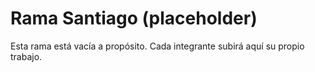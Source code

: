﻿# Rama Santiago (placeholder)

Esta rama está vacía a propósito. Cada integrante subirá aquí su propio trabajo.
